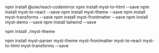 npm install @uiw/react-codemirror 
npm install myst-to-html --save
npm install myst-to-react --save
npm install myst-theme --save
npm install myst-transforms  --save
npm install myst-frontmatter  --save
npm install myst-demo  --save 
npm install tailwind  --save 



npm install ./myst-theme


npm install myst-parser myst-theme myst-frontmatter myst-to-react myst-to-html myst-transforms --save